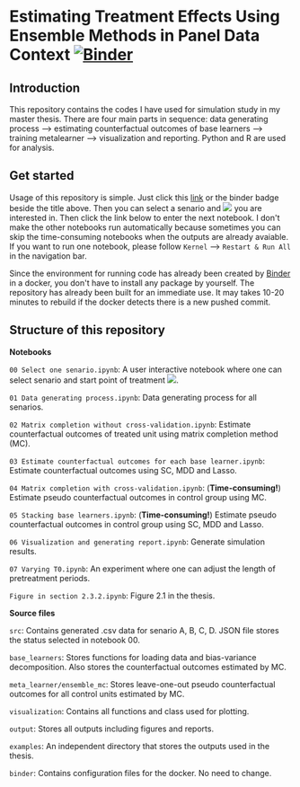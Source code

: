 # Estimating Treatment Effects Using Ensemble Methods in Panel Data Context [![Binder](https://mybinder.org/badge_logo.svg)](https://mybinder.org/v2/gh/lzl257/master_thesis_ensemble/master?filepath=00%20Select%20one%20senario.ipynb) 

## Introduction

This repository contains the codes I have used for simulation study in my master thesis. There are four main parts in sequence: data generating process --> estimating counterfactual outcomes of base learners --> training metalearner --> visualization and reporting.
Python and R are used for analysis.

## Get started

Usage of this repository is simple. Just click this [link](https://mybinder.org/v2/gh/lzl257/master_thesis_ensemble/master?filepath=00%20Select%20one%20senario.ipynb) or the binder badge beside the title above. Then you can select a senario and <img src="https://latex.codecogs.com/gif.latex?T_0" /> you are interested in. Then click the link below to enter the next notebook. I don't make the other notebooks run automatically because sometimes you can skip the time-consuming notebooks when the outputs are already avaiable. If you want to run one notebook, please follow `Kernel` --> `Restart & Run All` in the navigation bar. 

Since the environment for running code has already been created by [Binder](https://mybinder.readthedocs.io/en/latest/) in a docker, you don't have to install any package by yourself. The repository has already been built for an immediate use. It may takes 10-20 minutes to rebuild if the docker detects there is a new pushed commit.

## Structure of this repository

**Notebooks**

`00 Select one senario.ipynb`: A user interactive notebook where one can select senario and start point of treatment <img src="https://latex.codecogs.com/gif.latex?T_0" />.

`01 Data generating process.ipynb`: Data generating process for all senarios.

`02 Matrix completion without cross-validation.ipynb`: Estimate counterfactual outcomes of treated unit using matrix completion method (MC).

`03 Estimate counterfactual outcomes for each base learner.ipynb`: Estimate counterfactual outcomes using SC, MDD and Lasso.

`04 Matrix completion with cross-validation.ipynb`: (**Time-consuming!**) Estimate pseudo counterfactual outcomes in control group using MC.

`05 Stacking base learners.ipynb`: (**Time-consuming!**) Estimate pseudo counterfactual outcomes in control group using SC, MDD and Lasso.

`06 Visualization and generating report.ipynb`: Generate simulation results.

`07 Varying T0.ipynb`: An experiment where one can adjust the length of pretreatment periods.

`Figure in section 2.3.2.ipynb`: Figure 2.1 in the thesis.

**Source files**

`src`: Contains generated .csv data for senario A, B, C, D. JSON file stores the status selected in notebook 00.

`base_learners`: Stores functions for loading data and bias-variance decomposition. Also stores the counterfactual outcomes estimated by MC.

`meta_learner/ensemble_mc`: Stores leave-one-out pseudo counterfactual outcomes for all control units estimated by MC.

`visualization`: Contains all functions and class used for plotting.

`output`: Stores all outputs including figures and reports.

`examples`: An independent directory that stores the outputs used in the thesis.

`binder`: Contains configuration files for the docker. No need to change.
